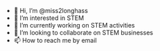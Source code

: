 - 👋 Hi, I’m @miss2longhass
- 👀 I’m interested in STEM
- 🌱 I’m currently working on STEM activities
- 💞️ I’m looking to collaborate on STEM businesses
- 📫 How to reach me by email

<!---
miss2longhass/miss2longhass is a ✨ special ✨ repository because its `README.md` (this file) appears on your GitHub profile.
You can click the Preview link to take a look at your changes.
--->
